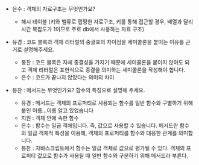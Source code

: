 - 은수 : 객체의 자료구조는 무엇인가요?

  - 해시 테이블 (키와 밸류로 맵핑한 자료구조, 키를 통해 접근할 경우, 배열과 달리
    시간 복잡도가 1이므로
    주로 db에서 사용하는 자료 구조)

- 유경 : 코드 블록과 객체 리터럴의 중괄호의 차이점을 세미콜론을 붙이는 이유를 근거로 설명해주세요.

  - 봉찬 : 코드 블록은 자체 종결성을 가지기 때문에 세미콜론을 붙이지 않아도 되고
    객체 리터럴은 표현식으로 종결을 의미하는 세미콜론을 작성해야 합니다.
  - 은수 : 코드가 끝나지 않았다는 의미의 차이

- 봉찬 : 메서드는 무엇인가요? 함수의 특징으로 설명해 주세요.

  - 유경 : 메서드는 객체의 프로퍼티로 사용되는 함수를 일반 함수와 구별하기 위해 붙인 이름...이름 알고 있었습니다
  - 지원 : 객체 안에 속한 함수
  - 은수 : 함수는 일급 객체입니다. 즉, 값으로 사용할 수 있습니다. 메서드란 함수의 일급 객체적 특성을 이용해, 객체의 프로퍼티를 함수와 대응한 관계를 의미합니다.
  - 봉찬 : 자바스크립트에서 함수는 일급 객체로 값으로 평가될 수 있다. 객체의 프로퍼티 값으로 함수가 사용될 때 일반 함수와 구분하기 위해 메서드라 부른다.

